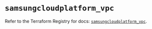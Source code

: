 # `samsungcloudplatform_vpc`

Refer to the Terraform Registry for docs: [`samsungcloudplatform_vpc`](https://registry.terraform.io/providers/samsungsdscloud/samsungcloudplatform/3.13.0/docs/resources/vpc).
